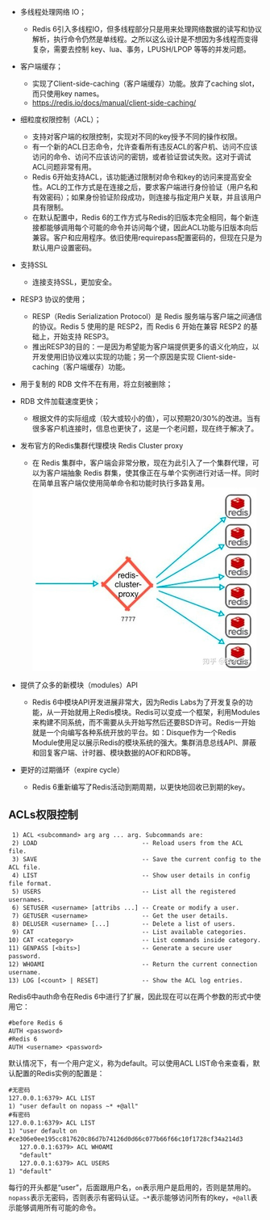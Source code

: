 * 多线程处理网络 IO；
  * Redis 6引入多线程IO，但多线程部分只是用来处理网络数据的读写和协议解析，执行命令仍然是单线程。之所以这么设计是不想因为多线程而变得复杂，需要去控制 key、lua、事务，LPUSH/LPOP 等等的并发问题。
* 客户端缓存；
  * 实现了Client-side-caching（客户端缓存）功能。放弃了caching slot，而只使用key names。
  * https://redis.io/docs/manual/client-side-caching/
* 细粒度权限控制（ACL）；
  * 支持对客户端的权限控制，实现对不同的key授予不同的操作权限。
  * 有一个新的ACL日志命令，允许查看所有违反ACL的客户机、访问不应该访问的命令、访问不应该访问的密钥，或者验证尝试失败。这对于调试ACL问题非常有用。
  * Redis 6开始支持ACL，该功能通过限制对命令和key的访问来提高安全性。ACL的工作方式是在连接之后，要求客户端进行身份验证（用户名和有效密码）；如果身份验证阶段成功，则连接与指定用户关联，并且该用户具有限制。
  * 在默认配置中，Redis 6的工作方式与Redis的旧版本完全相同，每个新连接都能够调用每个可能的命令并访问每个键，因此ACL功能与旧版本向后兼容。客户和应用程序。依旧使用requirepass配置密码的，但现在只是为默认用户设置密码。
* 支持SSL
  * 连接支持SSL，更加安全。
* RESP3 协议的使用；
  * RESP（Redis Serialization Protocol）是 Redis 服务端与客户端之间通信的协议。Redis 5 使用的是 RESP2，而 Redis 6 开始在兼容 RESP2 的基础上，开始支持 RESP3。
  * 推出RESP3的目的：一是因为希望能为客户端提供更多的语义化响应，以开发使用旧协议难以实现的功能；另一个原因是实现 Client-side-caching（客户端缓存）功能。
* 用于复制的 RDB 文件不在有用，将立刻被删除；
* RDB 文件加载速度更快；
  * 根据文件的实际组成（较大或较小的值），可以预期20/30%的改进。当有很多客户机连接时，信息也更快了，这是一个老问题，现在终于解决了。
* 发布官方的Redis集群代理模块 Redis Cluster proxy
  * 在 Redis 集群中，客户端会非常分散，现在为此引入了一个集群代理，可以为客户端抽象 Redis 群集，使其像正在与单个实例进行对话一样。同时在简单且客户端仅使用简单命令和功能时执行多路复用。
    ![](../images/redis_cluster_proxy.png)

* 提供了众多的新模块（modules）API
  * Redis 6中模块API开发进展非常大，因为Redis Labs为了开发复杂的功能，从一开始就用上Redis模块。Redis可以变成一个框架，利用Modules来构建不同系统，而不需要从头开始写然后还要BSD许可。Redis一开始就是一个向编写各种系统开放的平台。如：Disque作为一个Redis Module使用足以展示Redis的模块系统的强大。集群消息总线API、屏蔽和回复客户端、计时器、模块数据的AOF和RDB等。
* 更好的过期循环（expire cycle）
  * Redis 6重新编写了Redis活动到期周期，以更快地回收已到期的key。


## ACLs权限控制

```
 1) ACL <subcommand> arg arg ... arg. Subcommands are:
 2) LOAD                             -- Reload users from the ACL file.
 3) SAVE                             -- Save the current config to the ACL file.
 4) LIST                             -- Show user details in config file format.
 5) USERS                            -- List all the registered usernames.
 6) SETUSER <username> [attribs ...] -- Create or modify a user.
 7) GETUSER <username>               -- Get the user details.
 8) DELUSER <username> [...]         -- Delete a list of users.
 9) CAT                              -- List available categories.
10) CAT <category>                   -- List commands inside category.
11) GENPASS [<bits>]                 -- Generate a secure user password.
12) WHOAMI                           -- Return the current connection username.
13) LOG [<count> | RESET]            -- Show the ACL log entries.
```

Redis6中auth命令在Redis 6中进行了扩展，因此现在可以在两个参数的形式中使用它：

```
#before Redis 6
AUTH <password>
#Redis 6
AUTH <username> <password>
```

默认情况下，有一个用户定义，称为default。可以使用ACL LIST命令来查看，默认配置的Redis实例的配置是：

```
#无密码
127.0.0.1:6379> ACL LIST
1) "user default on nopass ~* +@all"
#有密码
127.0.0.1:6379> ACL LIST
1) "user default on #ce306e0ee195cc817620c86d7b74126d0d66c077b66f66c10f1728cf34a214d3
   127.0.0.1:6379> ACL WHOAMI
   "default"
   127.0.0.1:6379> ACL USERS
1) "default"
```

每行的开头都是“user”，后面跟用户名，`on`表示用户是启用的，否则是禁用的。`nopass`表示无密码，否则表示有密码认证。`~*`表示能够访问所有的key，`+@all`表示能够调用所有可能的命令。





